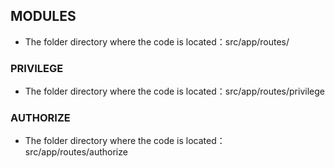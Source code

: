 ## MODULES
+ The folder directory where the code is located：src/app/routes/

### PRIVILEGE
+ The folder directory where the code is located：src/app/routes/privilege

### AUTHORIZE
+ The folder directory where the code is located：src/app/routes/authorize